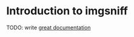 # Introduction to imgsniff

TODO: write [great documentation](http://jacobian.org/writing/what-to-write/)
